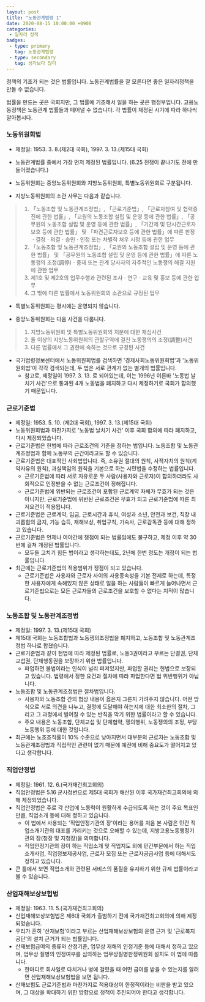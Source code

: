 ```yaml
---
layout: post
title: "노동관계법령 1"
date: 2020-08-15 10:00:00 +0900
categories: 
 - 일자리 정책
badges:
 - type: primary
   tag: 노동관계법령
 - type: secondary
   tag: 생각보다 많다
---
```


정책의 기초가 되는 것은 법률입니다. 노동관계법률을 잘 모른다면 좋은 일자리정책을 만들 수 없습니다.

<!--more-->

법률을 만드는 곳은 국회지만, 그 법률에 기초해서 일을 하는 곳은 행정부입니다.
고용노동정책은 노동관계 법률들과 떼어낼 수 없습니다.
각 법률이 제정된 시기에 따라 하나씩 알아봅시다.

### **노동위원회법**

- 제정일: 1953. 3. 8.(제2대 국회), 1997. 3. 13.(제15대 국회)
- 노동관계법률 중에서 가장 먼저 제정된 법률입니다. (6.25 전쟁이 끝나기도 전에 만들어졌습니다.)
- 노동위원회는 중앙노동위원회와 지방노동위원회, 특별노동위원회로 구분됩니다.

- 지방노동위원회의 소관 사무는 다음과 같습니다.  

> 1. 「노동조합 및 노동관계조정법」, 「근로기준법」, 「근로자참여 및 협력증진에 관한 법률」, 「교원의 노동조합 설립 및 운영 등에 관한 법률」, 「공무원의 노동조합 설립 및 운영 등에 관한 법률」, 「기간제 및 단시간근로자 보호 등에 관한 법률」 및 「파견근로자보호 등에 관한 법률」에 따른 판정ㆍ결정ㆍ의결ㆍ승인ㆍ인정 또는 차별적 처우 시정 등에 관한 업무
> 2. 「노동조합 및 노동관계조정법」, 「교원의 노동조합 설립 및 운영 등에 관한 법률」 및 「공무원의 노동조합 설립 및 운영 등에 관한 법률」에 따른 노동쟁의 조정(調停)ㆍ중재 또는 관계 당사자의 자주적인 노동쟁의 해결 지원에 관한 업무
> 3. 제1호 및 제2호의 업무수행과 관련된 조사ㆍ연구ㆍ교육 및 홍보 등에 관한 업무
> 4. 그 밖에 다른 법률에서 노동위원회의 소관으로 규정된 업무  

- 특별노동위원회는 평시에는 운영되지 않습니다.  

- 중앙노동위원회는 다음 사건을 다룹니다.

> 1. 지방노동위원회 및 특별노동위원회의 처분에 대한 재심사건
> 2. 둘 이상의 지방노동위원회의 관할구역에 걸친 노동쟁의의 조정(調整)사건
> 3. 다른 법률에서 그 권한에 속하는 것으로 규정된 사건

- 국가법령정보센터에서 노동위원회법를 검색하면 '경제사회노동위원회법'과 '노동위원회법'이 각각 검색되는데, 두 법은 서로 관계가 없는 별개의 법률입니다.
  - 참고로, 제정일이 1997. 3. 13. 로 되어있는데, 이는 1996년 이른바 '노동법 날치기 사건'으로 통과된 4개 노동법을 폐지하고 다시 제정하기로 국회가 합의했기 때문입니다.

### **근로기준법**

- 제정일: 1953. 5. 10. (제2대 국회), 1997. 3. 13.(제15대 국회)
- 노동위원회법과 마찬가지로 '노동법 날치기 사건' 이후 국회 합의에 따라 폐지하고, 다시 제정되었습니다.
- 근로기준법은 헌법에 따라 근로조건의 기준을 정하는 법입니다. 노동조합 및 노동관계조정법과 함께 노동부의 근간이라고도 할 수 있습니다.
- 근로기준법은 대표적인 사회법입니다. 즉, 소유권 절대의 원칙, 사적자치의 원칙(계약자유의 원칙), 과실책임의 원칙을 기본으로 하는 시민법을 수정하는 법률입니다.
  - 근로기준법에 따라 서로 자유로운 두 사람(사용자와 근로자)이 합의하더라도 사회적으로 인정받을 수 없는 근로조건이 정해집니다.
  - 근로기준법에 위반되는 근로조건이 포함된 근로계약 자체가 무효가 되는 것은 아니지만, 근로기준법에 위반된 근로조건은 무효가 되고 근로기준법에 따른 최저요건이 적용됩니다.
- 근로기준법은 근로계약, 임금, 근로시간과 휴식, 여성과 소년, 안전과 보건, 직장 내 괴롭힘의 금지, 기능 습득, 재해보상, 취업규칙, 기숙사, 근로감독관 등에 대해 정하고 있습니다.
- 근로기준법은 언제나 여야간에 쟁점이 되는 법률임에도 불구하고, 제정 이후 약 30번에 걸쳐 개정된 법률입니다.
  - 모두들 고치기 힘든 법이라고 생각하는데도, 2년에 한번 정도는 개정이 되는 법률입니다. 
- 최근에는 근로기준법의 적용범위가 쟁점이 되고 있습니다.
  - 근로기준법은 사용자와 근로자 사이의 사용종속성을 기본 전제로 하는데, 특정한 사용자에게 속해있지 않은 상태로 일을 하는 사람들이 빠르게 늘어나면서 근로기준법으로는 모든 근로자들의 근로조건을 보호할 수 없다는 지적이 많습니다.

### **노동조합 및 노동관계조정법**

- 제정일: 1997. 3. 13.(제15대 국회)
- 제15대 국회는 노동조합법과 노동쟁의조정법을 폐지하고, 노동조합 및 노동관계조정법 하나로 합쳤습니다.
- 근로기준법과 같이 헌법에 따라 제정된 법률로, 노동3권이라고 부르는 단결권, 단체교섭권, 단체행동권을 보장하기 위한 법률입니다.
  - 파업하면 불법이라는 인식이 널리 퍼져있지만, 파업할 권리는 헌법으로 보장되고 있습니다. 법령에서 정한 요건과 절차에 따라 파업한다면 법 위반행위가 아닙니다.
- 노동조합 및 노동관계조정법은 절차법입니다.
  - 사용자와 노동조합 간의 협상 내용이 옳은지 그른지 가려주지 않습니다. 어떤 방식으로 서로 의견을 나누고, 결정에 도달해야 하는지에 대한 최소한의 절차, 그리고 그 과정에서 벌어질 수 있는 반칙을 막기 위한 법률이라고 할 수 있습니다.
  - 주요 내용은 노동조합, 단체교섭 및 단체협약, 쟁의행위, 노동쟁의의 조정, 부당노동행위 등에 대한 것입니다.
- 최근에는 노조조직률이 10% 수준으로 낮아지면서 대부분의 근로자는 노동조합 및 노동관계조정법과 직접적인 관련이 없기 때문에 예전에 비해 중요도가 떨어지고 있다고 생각합니다.

### **직업안정법**

- 제정일: 1961. 12. 6.(국가재건최고회의)
- 직업안정법은 5.16 군사정변으로 제5대 국회가 해산된 이후 국가재건최고회의에 의해 제정되었습니다.
- 직업안정법은 주로 각 산업에 노동력이 원활하게 수급되도록 하는 것이 주요 목표인만큼, 직업소개 등에 대해 정하고 있습니다.
  - 이 법에서 사용되는 '직업안정기관의 장'이라는 용어를 처음 본 사람은 민간 직업소개기관의 대표를 가리키는 것으로 오해할 수 있는데, 지방고용노동행정기관의 장(청장 및 지청장)을 의미합니다.
  - 직업안정기관의 장이 하는 직업소개 및 직업지도 외에 민간부문에서 하는 직업소개사업, 직업정보제공사업, 근로자 모집 또는 근로자공급사업 등에 대해서도 정하고 있습니다.
- 큰 틀에서 보면 직업소개와 관련된 서비스의 품질을 유지하기 위한 규제 법률이라고 볼 수 있습니다.

### **산업재해보상보헙법**

- 제정일: 1963. 11. 5.(국가재건최고회의)
- 산업재해보상보험법은 제6대 국회가 출범하기 전에 국가재건최고회의에 의해 제정되었습니다.
- 우리가 흔히 '산재보험'이라고 부르는 산업재해보상보험의 운영 근거 및 '근로복지공단'의 설치 근거가 되는 법률입니다.
- 산재보험급여의 종류와 산정기준, 업무상 재해의 인정기준 등에 대해서 정하고 있으며, 업무상 질병의 인정여부를 심의하는 업무상질병판정위원회 설치도 이 법에 따릅니다.
  - 한마디로 회사일로 다치거나 병에 걸렸을 때 어떤 급여를 받을 수 있는지를 알려면 산업재해보상보험법을 보면 됩니다.
- 산재보험도 근로기준법과 마찬가지로 적용대상이 한정적이라는 비판을 받고 있으며, 그 대상을 확대하기 위한 방향으로 정책이 추진되어야 한다고 생각합니다.

